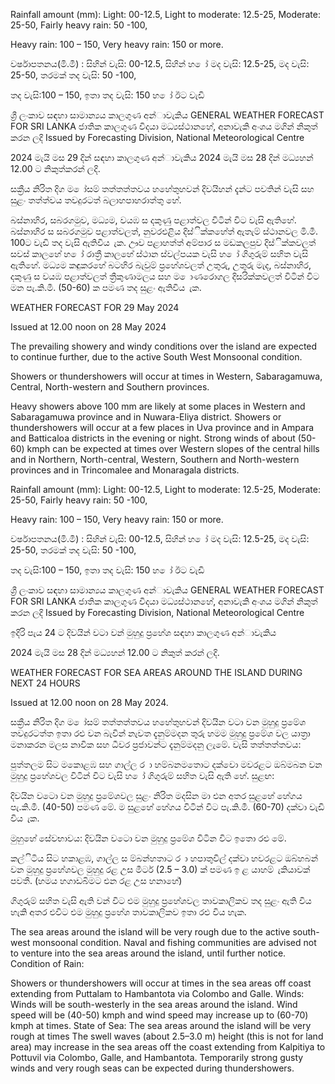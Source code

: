 Rainfall amount (mm): Light: 00-12.5, Light to moderate: 12.5-25, Moderate: 25-50, Fairly heavy rain: 50 -100,

Heavy rain: 100 – 150, Very heavy rain: 150 or more.

වර්ෂාපතනය(මි.මී) : සිහින් වැසි: 00-12.5, සිහින් හ ෝ මද වැසි: 12.5-25, මද වැසි: 25-50, තරමක් තද වැසි: 50 -100,

තද වැසි:100 – 150, ඉතා තද වැසි: 150 හ ෝ ඊට වැඩි

ශ්‍රී ලංකාව සඳහා සාමාන්‍යය කාලගුණ අන්‍ාවැකිය GENERAL WEATHER FORECAST FOR SRI LANKA ජාතික කාලගුණ විදයා මධ්‍යස්ථානහේ, අනාවැකි අංශය මගින් නිකුත් කරන ලදි Issued by Forecasting Division, National Meteorological Centre

2024 මැයි මස 29 දින්‍ සඳහා කාලගුණ අන්‍ාවැකිය 2024 මැයි මස 28 දින්‍ මධ්‍යහන්‍ 12.00 ට නිකුත්කරන්‍ ලදි.

සක්‍රීය නිරිත දිග ම ෝසම් තත්තත්තවය හහේතුහවන් දිවයිහන් දැන්‍ට පවතින්‍ වැසි සහ සුළං තත්ත්වය තවදුරටත් බලාහපාහරාත්තු හේ.

බස්නාහිර, සබරගමුව, මධ්‍යම, වයඹ ස දකුණු පළාත්වල විටින් විට වැසි ඇතිහේ. බස්නාහිර ස සබරගමුව පළාත්වලත්, නුවරඑළිය දිස්ික්කහේත් ඇතැම් ස්ථානවල මි.මී. 100ට වැඩි තද වැසි ඇතිවිය ැක. ඌව පළාහත්ත් අම්පාර ස මඩකලපුව දිස්ික්කවලත් සවස් කාලහේ හ ෝ රාත්‍රී කාලහේ ස්ථාන ස්වල්පයක වැසි හ ෝ ගිගුරුම් සහිත වැසි ඇතිහේ. මධ්‍යම කඳුකරහේ බටහිර බැවුම් ප්‍රහේශවලත් උතුරු, උතුරු මැද, බස්නාහිර, දකුණු ස වයඹ පළාත්වලත් ත්‍රීකුණාමලය සහ ම ොණරොගල දිසරික්කවලත් විටින් විට මන පැ.කි.මී. (50-60) ක පමණ තද සුළං ඇතිවිය ැක.

WEATHER FORECAST FOR 29 May 2024

Issued at 12.00 noon on 28 May 2024

The prevailing showery and windy conditions over the island are expected to continue further, due to the active South West Monsoonal condition.

Showers or thundershowers will occur at times in Western, Sabaragamuwa, Central, North-western and Southern provinces.

Heavy showers above 100 mm are likely at some places in Western and Sabaragamuwa province and in Nuwara-Eliya district. Showers or thundershowers will occur at a few places in Uva province and in Ampara and Batticaloa districts in the evening or night. Strong winds of about (50-60) kmph can be expected at times over Western slopes of the central hills and in Northern, North-central, Western, Southern and North-western provinces and in Trincomalee and Monaragala districts.

Rainfall amount (mm): Light: 00-12.5, Light to moderate: 12.5-25, Moderate: 25-50, Fairly heavy rain: 50 -100,

Heavy rain: 100 – 150, Very heavy rain: 150 or more.

වර්ෂාපතනය(මි.මී) : සිහින් වැසි: 00-12.5, සිහින් හ ෝ මද වැසි: 12.5-25, මද වැසි: 25-50, තරමක් තද වැසි: 50 -100,

තද වැසි:100 – 150, ඉතා තද වැසි: 150 හ ෝ ඊට වැඩි

ශ්‍රී ලංකාව සඳහා සාමාන්‍යය කාලගුණ අන්‍ාවැකිය GENERAL WEATHER FORECAST FOR SRI LANKA ජාතික කාලගුණ විදයා මධ්‍යස්ථානහේ, අනාවැකි අංශය මගින් නිකුත් කරන ලදි Issued by Forecasting Division, National Meteorological Centre

ඉදිරි පැය 24 ට දිවයින්‍ වටා වන්‍ මුහුදු ප්‍රහේශ සඳහා කාලගුණ අන්‍ාවැකිය

2024 මැයි මස 28 දින්‍ මධ්‍යහන්‍ 12.00 ට නිකුත් කරන්‍ ලදි.

WEATHER FORECAST FOR SEA AREAS AROUND THE ISLAND DURING NEXT 24 HOURS

Issued at 12.00 noon on 28 May 2024.

සක්‍රීය නිරිත දිග ම ෝසම් තත්තත්තවය හහේතුහවන් දිවයින වටා වන මුහුදු ප්‍රමේශ තවදුරටත්ත ඉතා රළු වන බැවින් නැවත දැනුම්මදන තුරු හමම මුහුදු ප්‍රමේශ වල යාත්‍රා මනාකරන මලස නාවික සහ ධීවර ප්‍රජාවන්ට දැනුම්මදනු ලැමේ. වැසි තත්තත්තවය:

පුත්තලම සිට මකොළඹ සහ ගාල්ල ර ා හම්බනමතොට දක්වො මවරළට ඔබ්මබන වන මුහුදු ප්‍රහේශවල විටින් විට වැසි හ ෝ ගිගුරුම් සහිත වැසි ඇති හේ. සුළඟ:

දිවයින වටො වන මුහුදු ප්‍රමේශවල සුළං නිරිත මදසින මා එන අතර සුළහේ හේගය පැ.කි.මී. (40-50) පමණ මේ. ම සුළහේ හේගය විටින් විට පැ.කි.මී. (60-70) දක්වා වැඩි විය ැක.

මුහුහේ සේවභාවය: දිවයින වටො වන මුහුදු ප්‍රමේශ විටින විට ඉතො රළු මේ.

කල්ිටිය සිට හකාළඹ, ගාල්ල ස ම්බන්හතාට ර ා හපාතුවිල් දක්වා හවරළට ඔබ්හබන් වන මුහුදු ප්‍රහේශවල මුහුදු රළ උස මීටර් (2.5 – 3.0) ක් පමණ ඉ ළ යාහම් ැකියාවක් පවතී. (හමය හගාඩබිමට එන රළ උස හනාහේ)

ගිගුරුම් සහිත වැසි ඇති වන්‍ විට එම මුහුදු ප්‍රහේශවල තාවකාලිකව තද සුළං ඇති විය හැකි අතර එවිට එම මුහුදු ප්‍රහේශ තාවකාලිකව ඉතා රළු විය හැක.

The sea areas around the island will be very rough due to the active south-west monsoonal condition. Naval and fishing communities are advised not to venture into the sea areas around the island, until further notice. Condition of Rain:

Showers or thundershowers will occur at times in the sea areas off coast extending from Puttalam to Hambantota via Colombo and Galle. Winds: Winds will be south-westerly in the sea areas around the island. Wind speed will be (40-50) kmph and wind speed may increase up to (60-70) kmph at times. State of Sea: The sea areas around the island will be very rough at times The swell waves (about 2.5–3.0 m) height (this is not for land area) may increase in the sea areas off the coast extending from Kalpitiya to Pottuvil via Colombo, Galle, and Hambantota. Temporarily strong gusty winds and very rough seas can be expected during thundershowers.
